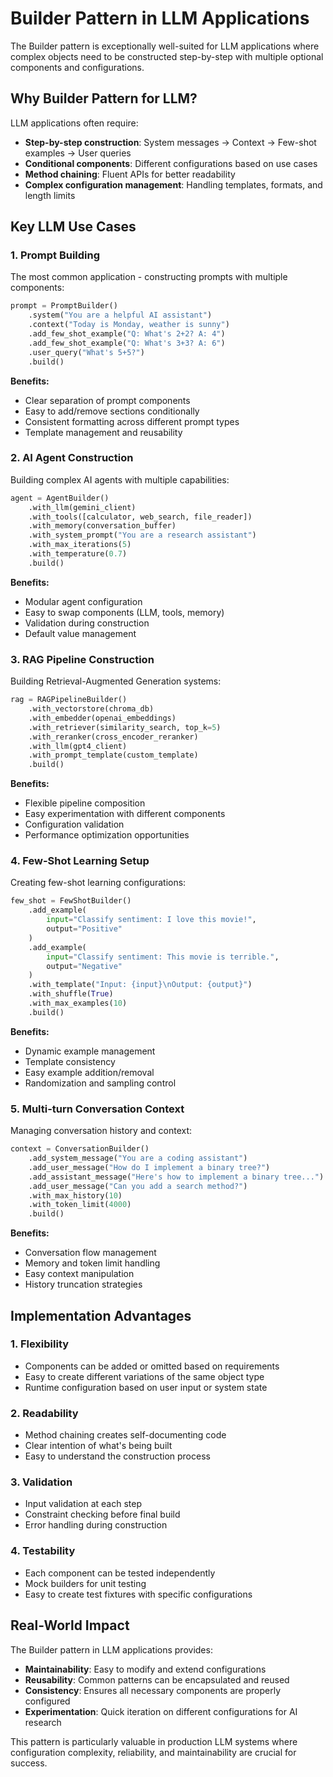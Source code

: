 # Builder Pattern in LLM Applications

The Builder pattern is exceptionally well-suited for LLM applications where complex objects need to be constructed step-by-step with multiple optional components and configurations.

## Why Builder Pattern for LLM?

LLM applications often require:
- **Step-by-step construction**: System messages → Context → Few-shot examples → User queries
- **Conditional components**: Different configurations based on use cases
- **Method chaining**: Fluent APIs for better readability
- **Complex configuration management**: Handling templates, formats, and length limits

## Key LLM Use Cases

### 1. Prompt Building
The most common application - constructing prompts with multiple components:

```python
prompt = PromptBuilder()
    .system("You are a helpful AI assistant")
    .context("Today is Monday, weather is sunny")
    .add_few_shot_example("Q: What's 2+2? A: 4")
    .add_few_shot_example("Q: What's 3+3? A: 6")
    .user_query("What's 5+5?")
    .build()
```

**Benefits:**
- Clear separation of prompt components
- Easy to add/remove sections conditionally
- Consistent formatting across different prompt types
- Template management and reusability

### 2. AI Agent Construction
Building complex AI agents with multiple capabilities:

```python
agent = AgentBuilder()
    .with_llm(gemini_client)
    .with_tools([calculator, web_search, file_reader])
    .with_memory(conversation_buffer)
    .with_system_prompt("You are a research assistant")
    .with_max_iterations(5)
    .with_temperature(0.7)
    .build()
```

**Benefits:**
- Modular agent configuration
- Easy to swap components (LLM, tools, memory)
- Validation during construction
- Default value management

### 3. RAG Pipeline Construction
Building Retrieval-Augmented Generation systems:

```python
rag = RAGPipelineBuilder()
    .with_vectorstore(chroma_db)
    .with_embedder(openai_embeddings)
    .with_retriever(similarity_search, top_k=5)
    .with_reranker(cross_encoder_reranker)
    .with_llm(gpt4_client)
    .with_prompt_template(custom_template)
    .build()
```

**Benefits:**
- Flexible pipeline composition
- Easy experimentation with different components
- Configuration validation
- Performance optimization opportunities

### 4. Few-Shot Learning Setup
Creating few-shot learning configurations:

```python
few_shot = FewShotBuilder()
    .add_example(
        input="Classify sentiment: I love this movie!",
        output="Positive"
    )
    .add_example(
        input="Classify sentiment: This movie is terrible.",
        output="Negative"
    )
    .with_template("Input: {input}\nOutput: {output}")
    .with_shuffle(True)
    .with_max_examples(10)
    .build()
```

**Benefits:**
- Dynamic example management
- Template consistency
- Easy example addition/removal
- Randomization and sampling control

### 5. Multi-turn Conversation Context
Managing conversation history and context:

```python
context = ConversationBuilder()
    .add_system_message("You are a coding assistant")
    .add_user_message("How do I implement a binary tree?")
    .add_assistant_message("Here's how to implement a binary tree...")
    .add_user_message("Can you add a search method?")
    .with_max_history(10)
    .with_token_limit(4000)
    .build()
```

**Benefits:**
- Conversation flow management
- Memory and token limit handling
- Easy context manipulation
- History truncation strategies

## Implementation Advantages

### 1. **Flexibility**
- Components can be added or omitted based on requirements
- Easy to create different variations of the same object type
- Runtime configuration based on user input or system state

### 2. **Readability**
- Method chaining creates self-documenting code
- Clear intention of what's being built
- Easy to understand the construction process

### 3. **Validation**
- Input validation at each step
- Constraint checking before final build
- Error handling during construction

### 4. **Testability**
- Each component can be tested independently
- Mock builders for unit testing
- Easy to create test fixtures with specific configurations

## Real-World Impact

The Builder pattern in LLM applications provides:
- **Maintainability**: Easy to modify and extend configurations
- **Reusability**: Common patterns can be encapsulated and reused
- **Consistency**: Ensures all necessary components are properly configured
- **Experimentation**: Quick iteration on different configurations for AI research

This pattern is particularly valuable in production LLM systems where configuration complexity, reliability, and maintainability are crucial for success.